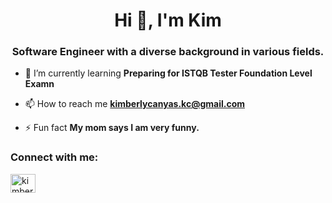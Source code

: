 <h1 align="center">Hi 👋, I'm Kim</h1>
<h3 align="center">Software Engineer  with a diverse background in various fields.</h3>

- 🌱 I’m currently learning **Preparing for ISTQB Tester Foundation Level Examn**

- 📫 How to reach me **kimberlycanyas.kc@gmail.com**

- ⚡ Fun fact **My mom says I am very funny.**

<h3 align="left">Connect with me:</h3>
<p align="left">
<a href="https://linkedin.com/in/kimberlycanas" target="blank"><img align="center" src="https://raw.githubusercontent.com/rahuldkjain/github-profile-readme-generator/master/src/images/icons/Social/linked-in-alt.svg" alt="kimberlycanas" height="30" width="40" /></a>
</p>
